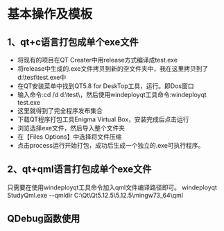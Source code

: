 # 基本操作及模板

## 1、qt+c语言打包成单个exe文件
- 将现有的项目在QT Creater中用release方式编译成test.exe
- 将release中生成的.exe文件拷贝到新的空文件夹中，我在这里拷贝到了d:\test\test.exe中
- 在QT安装菜单中找到QT5.8 for DeskTop工具，运行。即Dos窗口
- 输入命令:cd /d d:\test\，然后使用windeployqt工具命令:windeployqt test.exe
- 这里就得到了完全程序发布集合
- 下载QT程序打包工具Enigma Virtual Box，安装完成后点击运行
- 浏览选择exe文件，然后导入整个文件夹
- 在【Files Options】中选择将文件压缩
- 点击process运行开始打包，成功后生成一个独立的.exe可执行程序。

## 2、qt+qml语言打包成单个exe文件
只需要在使用windeployqt工具命令加入qml文件编译路径即可。
windeployqt StudyQml.exe --qmldir C:\Qt\Qt5.12.5\5.12.5\mingw73_64\qml




## QDebug函数使用









